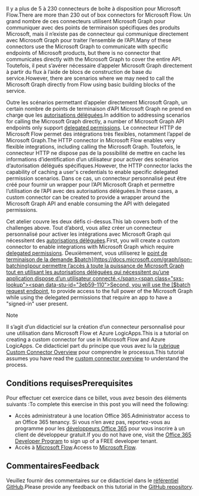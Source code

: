 <!-- markdownlint-disable MD002 MD041 -->

<span data-ttu-id="3eb59-101">Il y a plus de 5 à 230 connecteurs de boîte à disposition pour Microsoft Flow.</span><span class="sxs-lookup"><span data-stu-id="3eb59-101">There are more than 230 out of box connectors for Microsoft Flow.</span></span> <span data-ttu-id="3eb59-102">Un grand nombre de ces connecteurs utilisent Microsoft Graph pour communiquer avec des points de terminaison spécifiques des produits Microsoft, mais il n’existe pas de connecteur qui communique directement avec Microsoft Graph pour traiter l’ensemble de l’API.</span><span class="sxs-lookup"><span data-stu-id="3eb59-102">Many of these connectors use the Microsoft Graph to communicate with specific endpoints of Microsoft products, but there is no connector that communicates directly with the Microsoft Graph to cover the entire API.</span></span> <span data-ttu-id="3eb59-103">Toutefois, il peut s’avérer nécessaire d’appeler Microsoft Graph directement à partir du flux à l’aide de blocs de construction de base du service.</span><span class="sxs-lookup"><span data-stu-id="3eb59-103">However, there are scenarios where we may need to call the Microsoft Graph directly from Flow using basic building blocks of the service.</span></span>

<span data-ttu-id="3eb59-104">Outre les scénarios permettant d’appeler directement Microsoft Graph, un certain nombre de points de terminaison d’API Microsoft Graph ne prend en charge que les [autorisations déléguées](https://docs.microsoft.com/graph/permissions-reference).</span><span class="sxs-lookup"><span data-stu-id="3eb59-104">In addition to addressing scenarios for calling the Microsoft Graph directly, a number of Microsoft Graph API endpoints only support [delegated permissions](https://docs.microsoft.com/graph/permissions-reference).</span></span> <span data-ttu-id="3eb59-105">Le connecteur HTTP de Microsoft Flow permet des intégrations très flexibles, notamment l’appel de Microsoft Graph.</span><span class="sxs-lookup"><span data-stu-id="3eb59-105">The HTTP connector in Microsoft Flow enables very flexible integrations, including calling the Microsoft Graph.</span></span> <span data-ttu-id="3eb59-106">Toutefois, le connecteur HTTP ne dispose pas de la possibilité de mettre en cache les informations d’identification d’un utilisateur pour activer des scénarios d’autorisation délégués spécifiques.</span><span class="sxs-lookup"><span data-stu-id="3eb59-106">However, the HTTP connector lacks the capability of caching a user's credentials to enable specific delegated permission scenarios.</span></span> <span data-ttu-id="3eb59-107">Dans ce cas, un connecteur personnalisé peut être créé pour fournir un wrapper pour l’API Microsoft Graph et permettre l’utilisation de l’API avec des autorisations déléguées.</span><span class="sxs-lookup"><span data-stu-id="3eb59-107">In these cases, a custom connector can be created to provide a wrapper around the Microsoft Graph API and enable consuming the API with delegated permissions.</span></span>

<span data-ttu-id="3eb59-108">Cet atelier couvre les deux défis ci-dessus.</span><span class="sxs-lookup"><span data-stu-id="3eb59-108">This lab covers both of the challenges above.</span></span> <span data-ttu-id="3eb59-109">Tout d’abord, vous allez créer un connecteur personnalisé pour activer les intégrations avec Microsoft Graph qui nécessitent des [autorisations déléguées](https://docs.microsoft.com/graph/permissions-reference).</span><span class="sxs-lookup"><span data-stu-id="3eb59-109">First, you will create a custom connector to enable integrations with Microsoft Graph which require [delegated permissions](https://docs.microsoft.com/graph/permissions-reference).</span></span> <span data-ttu-id="3eb59-110">Deuxièmement, vous utiliserez le [point de terminaison de la demande $batch](https://docs.microsoft.com/graph/json-batching)pour permettre l’accès à toute la puissance de Microsoft Graph tout en utilisant les autorisations déléguées qui nécessitent qu’une application dispose d’un utilisateur connecté.</span><span class="sxs-lookup"><span data-stu-id="3eb59-110">Second, you will use the [$batch request endpoint](https://docs.microsoft.com/graph/json-batching), to provide access to the full power of the Microsoft Graph while using the delegated permissions that require an app to have a "signed-in" user present.</span></span>

> [!NOTE]
> <span data-ttu-id="3eb59-111">Il s’agit d’un didacticiel sur la création d’un connecteur personnalisé pour une utilisation dans Microsoft Flow et Azure LogicApps.</span><span class="sxs-lookup"><span data-stu-id="3eb59-111">This is a tutorial on creating a custom connector for use in Microsoft Flow and Azure LogicApps.</span></span> <span data-ttu-id="3eb59-112">Ce didacticiel part du principe que vous avez lu la [rubrique Custom Connector Overview](https://docs.microsoft.com/connectors/custom-connectors/) pour comprendre le processus.</span><span class="sxs-lookup"><span data-stu-id="3eb59-112">This tutorial assumes you have read the [custom connector overview](https://docs.microsoft.com/connectors/custom-connectors/) to understand the process.</span></span>

## <a name="prerequisites"></a><span data-ttu-id="3eb59-113">Conditions requises</span><span class="sxs-lookup"><span data-stu-id="3eb59-113">Prerequisites</span></span>

<span data-ttu-id="3eb59-114">Pour effectuer cet exercice dans ce billet, vous avez besoin des éléments suivants :</span><span class="sxs-lookup"><span data-stu-id="3eb59-114">To complete this exercise in this post you will need the following:</span></span>

- <span data-ttu-id="3eb59-115">Accès administrateur à une location Office 365.</span><span class="sxs-lookup"><span data-stu-id="3eb59-115">Administrator access to an Office 365 tenancy.</span></span> <span data-ttu-id="3eb59-116">Si vous n’en avez pas, reportez-vous au programme pour les [développeurs Office 365](https://developer.microsoft.com/office/dev-program) pour vous inscrire à un client de développeur gratuit.</span><span class="sxs-lookup"><span data-stu-id="3eb59-116">If you do not have one, visit the [Office 365 Developer Program](https://developer.microsoft.com/office/dev-program) to sign up of a FREE developer tenant.</span></span>
- <span data-ttu-id="3eb59-117">Accès à [Microsoft Flow](https://flow.microsoft.com/).</span><span class="sxs-lookup"><span data-stu-id="3eb59-117">Access to [Microsoft Flow](https://flow.microsoft.com/).</span></span>

## <a name="feedback"></a><span data-ttu-id="3eb59-118">Commentaires</span><span class="sxs-lookup"><span data-stu-id="3eb59-118">Feedback</span></span>

<span data-ttu-id="3eb59-119">Veuillez fournir des commentaires sur ce didacticiel dans le [référentiel GitHub](https://github.com/microsoftgraph/msgraph-training-microsoftflow).</span><span class="sxs-lookup"><span data-stu-id="3eb59-119">Please provide any feedback on this tutorial in the [GitHub repository](https://github.com/microsoftgraph/msgraph-training-microsoftflow).</span></span>
